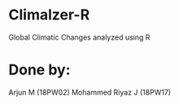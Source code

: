 # Climalzer-R

Global Climatic Changes analyzed using R

# Done by:

Arjun M (18PW02)
Mohammed Riyaz J (18PW17)

